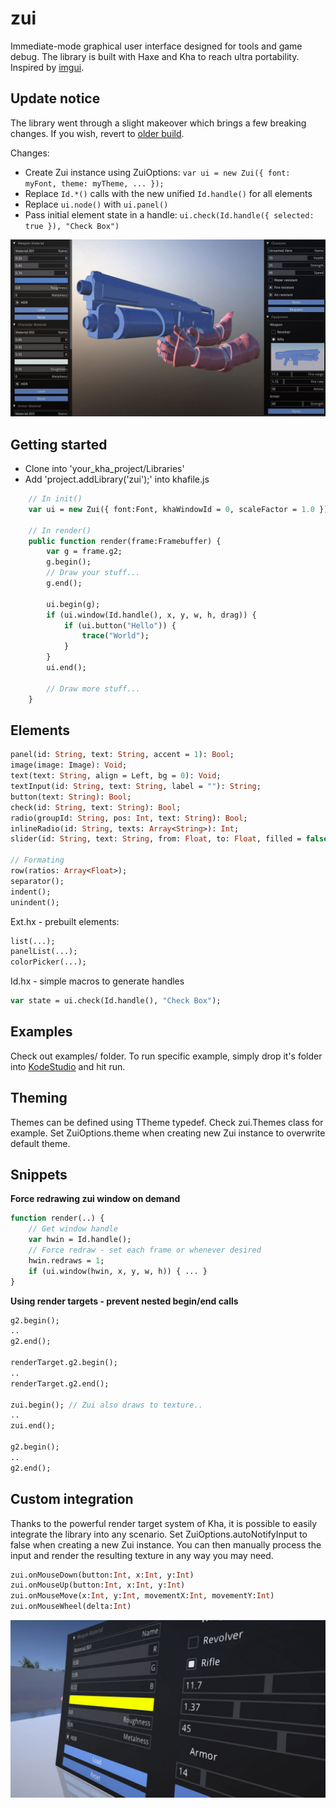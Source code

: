 # zui

Immediate-mode graphical user interface designed for tools and game debug. The library is built with Haxe and Kha to reach ultra portability. Inspired by [imgui](https://github.com/ocornut/imgui).

## Update notice
The library went through a slight makeover which brings a few breaking changes.
If you wish, revert to [older build](https://github.com/armory3d/zui/releases/tag/17.02).

Changes:
- Create Zui instance using ZuiOptions:
`var ui = new Zui({ font: myFont, theme: myTheme, ... });`
- Replace `Id.*()` calls with the new unified `Id.handle()` for all elements
- Replace `ui.node()` with `ui.panel()`
- Pass initial element state in a handle: `ui.check(Id.handle({ selected: true }), "Check Box")`

![](img/zui.jpg)

## Getting started
- Clone into 'your_kha_project/Libraries'
- Add 'project.addLibrary('zui');' into khafile.js
``` hx
	// In init()
	var ui = new Zui({ font:Font, khaWindowId = 0, scaleFactor = 1.0 });

	// In render()
	public function render(frame:Framebuffer) {
		var g = frame.g2;
		g.begin();
		// Draw your stuff...
		g.end();
		
		ui.begin(g);
		if (ui.window(Id.handle(), x, y, w, h, drag)) {
			if (ui.button("Hello")) {
				trace("World");
			}
		}
		ui.end();

		// Draw more stuff...
	}
```

## Elements
``` hx
panel(id: String, text: String, accent = 1): Bool;
image(image: Image): Void;
text(text: String, align = Left, bg = 0): Void;
textInput(id: String, text: String, label = ""): String;
button(text: String): Bool;
check(id: String, text: String): Bool;
radio(groupId: String, pos: Int, text: String): Bool;
inlineRadio(id: String, texts: Array<String>): Int;
slider(id: String, text: String, from: Float, to: Float, filled = false, precision = 100, displayValue = true): Float;

// Formating
row(ratios: Array<Float>);
separator();
indent();
unindent();
```

Ext.hx - prebuilt elements:
``` hx
list(...);
panelList(...);
colorPicker(...);
```

Id.hx - simple macros to generate handles
``` hx
var state = ui.check(Id.handle(), "Check Box");
```

## Examples
Check out examples/ folder. To run specific example, simply drop it's folder into [KodeStudio](https://github.com/KTXSoftware/KodeStudio/releases) and hit run.

## Theming
Themes can be defined using TTheme typedef. Check zui.Themes class for example. Set ZuiOptions.theme when creating new Zui instance to overwrite default theme.

## Snippets

**Force redrawing zui window on demand**
```hx
function render(..) {
    // Get window handle
    var hwin = Id.handle();
    // Force redraw - set each frame or whenever desired
    hwin.redraws = 1;
    if (ui.window(hwin, x, y, w, h)) { ... }
}
```

**Using render targets - prevent nested begin/end calls**
```hx
g2.begin();
..
g2.end();

renderTarget.g2.begin();
..
renderTarget.g2.end();

zui.begin(); // Zui also draws to texture..
..
zui.end();

g2.begin();
..
g2.end();
```

## Custom integration
Thanks to the powerful render target system of Kha, it is possible to easily integrate the library into any scenario. Set ZuiOptions.autoNotifyInput to false when creating a new Zui instance. You can then manually process the input and render the resulting texture in any way you may need.
``` hx
zui.onMouseDown(button:Int, x:Int, y:Int)
zui.onMouseUp(button:Int, x:Int, y:Int)
zui.onMouseMove(x:Int, y:Int, movementX:Int, movementY:Int)
zui.onMouseWheel(delta:Int)
```
![](img/zui2.jpg)
